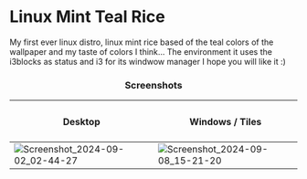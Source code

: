 # Linux Mint Teal Rice
My first ever linux distro, linux mint rice based of the teal colors of the wallpaper and my taste of colors I think... The environment it uses the i3blocks as status and i3 for its windwow manager I hope you will like it :)

<div align='center'><h3> Screenshots </h3></div> 

| <h4> Desktop </h4>                                                                                                   |  <h4> Windows / Tiles </h4>                                                                                          |
|----------------------------------------------------------------------------------------------------------------------|----------------------------------------------------------------------------------------------------------------------|
|   ![Screenshot_2024-09-02_02-44-27](https://github.com/user-attachments/assets/fc3e849e-5a73-4378-9b20-ae4f70f98a49) |  ![Screenshot_2024-09-08_15-21-20](https://github.com/user-attachments/assets/7df46a52-2123-48be-ab9f-047bb05081bf)  |


